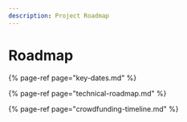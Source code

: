 ```yaml
---
description: Project Roadmap
---
```


# Roadmap

{% page-ref page="key-dates.md" %}

{% page-ref page="technical-roadmap.md" %}

{% page-ref page="crowdfunding-timeline.md" %}



